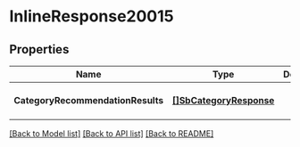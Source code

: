 # InlineResponse20015

## Properties
Name | Type | Description | Notes
------------ | ------------- | ------------- | -------------
**CategoryRecommendationResults** | [**[]SbCategoryResponse**](SBCategoryResponse.md) |  | [optional] [default to null]

[[Back to Model list]](../README.md#documentation-for-models) [[Back to API list]](../README.md#documentation-for-api-endpoints) [[Back to README]](../README.md)

